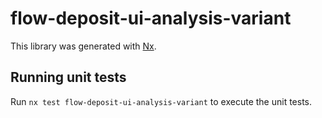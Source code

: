 # flow-deposit-ui-analysis-variant

This library was generated with [Nx](https://nx.dev).

## Running unit tests

Run `nx test flow-deposit-ui-analysis-variant` to execute the unit tests.

